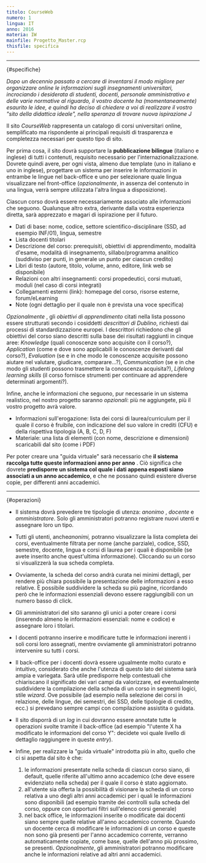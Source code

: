 ```yaml
---
titolo: CourseWeb
numero: 1
lingua: IT
anno: 2016
materia: IW
mainfile: Progetto_Master.rcp
thisfile: specifica
---
```


-------

{#specifiche}

*Dopo un decennio passato a cercare di inventarsi il modo
migliore per organizzare online le informazioni sugli insegnamenti
universitari, incrociando i desiderata di studenti, docenti, personale
amministrativo e delle varie normative al riguardo, il vostro docente ha
(momentaneamente) esaurito le idee, e quindi ha deciso di chiedere a voi di
realizzare il vostro "sito della didattica ideale", nella speranza di trovare
nuova ispirazione* *J*

Il sito *CourseWeb* rappresenta un catalogo di corsi
universitari online, semplificato ma rispondente ai principali requisiti di
trasparenza e completezza necessari per questo tipo di sito.

Per prima cosa, il sito dovrà supportare la **pubblicazione
bilingue** (italiano e inglese) di tutti i contenuti, requisito necessario
per l'internazionalizzazione. Dovrete quindi avere, per ogni vista, almeno due
template (uno in italiano e uno in inglese), progettare un sistema per inserire
le informazioni in entrambe le lingue nel back-office e uno per selezionare
quale lingua visualizzare nel front-office (*opzionalmente*, in assenza
del contenuto in una lingua, verrà sempre utilizzata l'altra lingua a
disposizione).

Ciascun corso dovrà essere necessariamente associato alle
informazioni che seguono. Qualunque altro extra, derivante dalla vostra
esperienza diretta, sarà apprezzato e magari di ispirazione per il futuro.

- Dati di base: nome, codice, settore scientifico-disciplinare
(SSD, ad esempio INF/01), lingua, semestre
- Lista docenti titolari
- Descrizione del corso: prerequisiti, obiettivi di apprendimento,
modalità d'esame, modalità di insegnamento, sillabo/programma analitico
(suddiviso per punti, in generale un punto per ciascun credito)
- Libri di testo (autore, titolo, volume, anno, editore, link web
se disponibile)
- Relazioni con altri insegnamenti: corsi propedeutici, corsi
mutuati, moduli (nel caso di corsi integrati)
- Collegamenti esterni (link): homepage del corso, risorse esterne,
forum/eLearning
- Note (ogni dettaglio per il quale non è prevista una voce
specifica)

*Opzionalmente* , gli *obiettivi di
apprendimento* citati nella lista possono essere strutturati secondo i
cosiddetti *descrittori di Dublino*, richiesti dai processi di
standardizzazione europei. I descrittori richiedono che gli obiettivi del corso
siano descritti sulla base dei risultati raggiunti in cinque aree: *Knowledge*
(quali conoscenze sono acquisite con il corso?), *Application* (come e
dove sono applicabili le conoscenze derivanti dal corso?), *Evaluation*
(se e in che modo le conoscenze acquisite possono aiutare nel valutare,
giudicare, comparare...?), *Communication* (se e in che modo gli studenti
possono trasmettere la conoscenza acquisita?), *Lifelong learning skills*
(il corso fornisce strumenti per continuare ad apprendere determinati
argomenti?).

Infine, anche le informazioni che seguono,
pur necessarie in un sistema realistico, nel nostro progetto saranno *opzionali*:
più ne aggiungete, più il vostro progetto avrà valore.

- Informazioni sull'erogazione: lista dei corsi di
laurea/curriculum per il quale il corso è fruibile, con indicazione del suo
valore in crediti (CFU) e della rispettiva tipologia (A, B, C, D, F)
- Materiale: una lista di elementi (con nome, descrizione e
dimensioni) scaricabili dal sito (come i PDF)

Per poter creare una "guida virtuale" sarà necessario che **il
sistema raccolga tutte queste informazioni anno per anno** . Ciò significa che
dovrete **predisporre un sistema col quale i dati appena esposti siano
associati a un anno accademico**, e che ne possano quindi esistere diverse
copie, per differenti anni accademici.

-------
{#operazioni}

- Il sistema dovrà prevedere tre tipologie di utenza: *anonimo* ,
  *docente* e *amministratore*. Solo gli amministratori potranno
  registrare nuovi utenti e assegnare loro un tipo.

- Tutti gli utenti, anche*anonimi,* potranno visualizzare la
  lista completa dei corsi, eventualmente filtrata per nome (anche parziale),
  codice, SSD, semestre, docente, lingua e corsi di laurea per i quali è
  disponibile (se avete inserito anche quest'ultima informazione). Cliccando su
  un corso si visualizzerà la sua scheda completa.

- Ovviamente, la scheda del corso andrà curata nei minimi dettagli,
  per rendere più chiara possibile la presentazione delle informazioni a esso
  relative. È possibile suddividere la scheda su più pagine, ricordando però che
  le informazioni essenziali devono essere raggiungibili con un numero basso di
  click.

- Gli amministratori del sito saranno gli unici a poter creare i
  corsi (inserendo almeno le informazioni essenziali: nome e codice) e assegnare
  loro i titolari.

- I docenti potranno inserire e modificare tutte le informazioni
  inerenti i soli corsi loro assegnati, mentre ovviamente gli amministratori
  potranno intervenire su tutti i corsi.

- Il back-office per i docenti dovrà essere ugualmente molto curato
  e intuitivo, considerato che anche l'utenza di questo lato del sistema sarà
  ampia e variegata. Sarà utile predisporre help contestuali che chiariscano il
  significato dei vari campi da valorizzare, ed eventualmente suddividere la
  compilazione della scheda di un corso in segmenti logici, stile *wizard*.
  Ove possibile (ad esempio nella selezione dei corsi in relazione, delle lingue,
  dei semestri, dei SSD, delle tipologie di credito, ecc.) si prevedano sempre campi
  con compilazione assistita o guidata.

- Il sito disporrà di un *log* in cui dovranno essere annotate
  tutte le operazioni svolte tramite il back-office (ad esempio "l'utente X ha
  modificato le informazioni del corso Y": decidete voi quale livello di
  dettaglio raggiungere in queste *entry*).

- Infine, per realizzare la "guida virtuale" introdotta più in
  alto, quello che ci si aspetta dal sito è che:
   1. le informazioni presentate nella scheda di ciascun corso siano, di default, quelle riferite all'ultimo anno accademico (che deve essere evidenziato nella scheda) per il quale il corso è stato aggiornato.
   2. all'utente sia offerta la possibilità di visionare la scheda di un corso relativa a uno degli altri anni accademici per i quali le informazioni sono disponibili (ad esempio tramite dei controlli sulla scheda del corso, oppure con opportuni filtri sull'elenco corsi generale)
   3. nel back office, le informazioni inserite o modificate dai docenti siano sempre quelle relative all'anno accademico corrente. Quando un docente cerca di modificare le informazioni di un corso e queste non sono già presenti per l'anno accademico corrente, verranno automaticamente copiate, come base, quelle dell'anno più prossimo, se presenti. *Opzionalmente*, gli amministratori potranno modificare anche le informazioni relative ad altri anni accademici.
